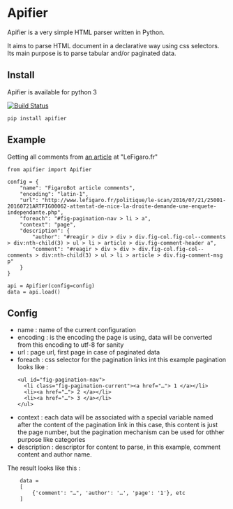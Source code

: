 # Apifier

Apifier is a very simple HTML parser written in Python.

It aims to parse HTML document in a declarative way using css selectors. Its
main purpose is to parse tabular and/or paginated data.

## Install

Apifier is available for python 3

[![Build Status](https://travis-ci.org/luxcem/apifier.svg?branch=master)](https://travis-ci.org/luxcem/apifier)

```
pip install apifier
```

## Example

Getting all comments from
[an article](http://www.lefigaro.fr/politique/le-scan/2016/07/21/25001-20160721ARTFIG00062-attentat-de-nice-la-droite-demande-une-enquete-independante.php)
at "LeFigaro.fr"

```
from apifier import Apifier

config = {
    "name": "FigaroBot article comments",
    "encoding": "latin-1",
    "url": "http://www.lefigaro.fr/politique/le-scan/2016/07/21/25001-20160721ARTFIG00062-attentat-de-nice-la-droite-demande-une-enquete-independante.php",
    "foreach": "#fig-pagination-nav > li > a",
    "context": "page",
    "description": {
        "author": "#reagir > div > div > div.fig-col.fig-col--comments > div:nth-child(3) > ul > li > article > div.fig-comment-header a",
        "comment": "#reagir > div > div > div.fig-col.fig-col--comments > div:nth-child(3) > ul > li > article > div.fig-comment-msg p"
    }
}

api = Apifier(config=config)
data = api.load()
```

## Config

+ name : name of the current configuration
+ encoding : is the encoding the page is using, data will be converted from this encoding to utf-8 for sanity
+ url : page url, first page in case of paginated data
+ foreach : css selector for the pagination links int this example pagination looks like :
  ```
  <ul id="fig-pagination-nav">
    <li class="fig-pagination-current"><a href="…"> 1 </a></li>
    <li><a href="…"> 2 </a></li>
    <li><a href="…"> 3 </a></li>
  </ul>
  ```
+ context : each data will be associated with a special variable named after the content of the pagination link
  in this case, this content is just the page number, but the pagination mechanism can be used for othher purpose
  like categories
+ description : descriptor for content to parse, in this example, comment content and author name.

The result looks like this :

```
    data =
    [
        {'comment': "…", 'author': '…', 'page': '1'}, etc
    ]
```
